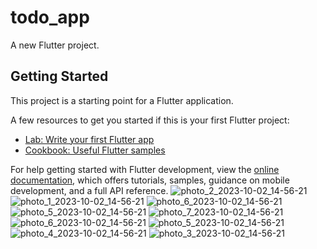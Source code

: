 # todo_app

A new Flutter project.

## Getting Started

This project is a starting point for a Flutter application.

A few resources to get you started if this is your first Flutter project:

- [Lab: Write your first Flutter app](https://docs.flutter.dev/get-started/codelab)
- [Cookbook: Useful Flutter samples](https://docs.flutter.dev/cookbook)

For help getting started with Flutter development, view the
[online documentation](https://docs.flutter.dev/), which offers tutorials,
samples, guidance on mobile development, and a full API reference.
![photo_2_2023-10-02_14-56-21](https://github.com/avazbekdeveloper11/todo_app/assets/97097697/bc030aa9-a09f-4d10-8742-e41bc4aa1fc2)
![photo_1_2023-10-02_14-56-21](https://github.com/avazbekdeveloper11/todo_app/assets/97097697/59d957c1-ebc3-41d9-866c-cc8149e4cc8b)
![photo_6_2023-10-02_14-56-21](https://github.com/avazbekdeveloper11/todo_app/assets/97097697/e2151e18-522c-4296-9ff4-c3b2f1540f43)
![photo_5_2023-10-02_14-56-21](https://github.com/avazbekdeveloper11/todo_app/assets/97097697/82cd606c-dd73-4215-85b3-a59f73ccff45)
![photo_7_2023-10-02_14-56-21](https://github.com/avazbekdeveloper11/todo_app/assets/97097697/0217a57d-2795-4f23-90fd-73647e81035d)
![photo_6_2023-10-02_14-56-21](https://github.com/avazbekdeveloper11/todo_app/assets/97097697/b0246792-52fe-4b2a-82d0-8702b5230953)
![photo_5_2023-10-02_14-56-21](https://github.com/avazbekdeveloper11/todo_app/assets/97097697/6aaf34d0-18e1-44fb-8cac-8e281ab55e28)
![photo_4_2023-10-02_14-56-21](https://github.com/avazbekdeveloper11/todo_app/assets/97097697/492698c3-ca56-4b97-a033-a0cd87b5dc31)
![photo_3_2023-10-02_14-56-21](https://github.com/avazbekdeveloper11/todo_app/assets/97097697/70c03378-e04f-473a-a982-1880715a8f92)
